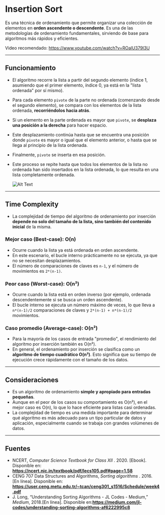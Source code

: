 # Insertion Sort

Es una técnica de ordenamiento que permite organizar una colección de elementos en **orden ascendente o descendente**. Es una de las metodologías de ordenamiento fundamentales, sirviendo de base para algoritmos más rápidos y eficientes.

Video recomendado: https://www.youtube.com/watch?v=ROalU379l3U

---

## Funcionamiento

- El algoritmo recorre la lista a partir del segundo elemento (índice 1, asumiendo que el primer elemento, índice 0, ya está en la "lista ordenada" por sí mismo).
- Para cada elemento `pivote` de la parte no ordenada (comenzando desde el segundo elemento), se compara con los elementos de la lista ordenada, **recorriéndolos hacia atrás**.
- Si un elemento en la parte ordenada es mayor que `pivote`, se **desplaza una posición a la derecha** para hacer espacio.
- Este desplazamiento continúa hasta que se encuentra una posición donde `pivote` es mayor o igual que el elemento anterior, o hasta que se llega al principio de la lista ordenada.
- Finalmente, `pivote` se inserta en esa posición.
- Este proceso se repite hasta que todos los elementos de la lista no ordenada han sido insertados en la lista ordenada, lo que resulta en una lista completamente ordenada.

  ![Alt Text](https://miro.medium.com/v2/resize:fit:600/format:webp/1*bmfRxyIQZEK0Iu5T6YV1sw.gif)

---

## Time Complexity

- La complejidad de tiempo del algoritmo de ordenamiento por inserción **depende no solo del tamaño de la lista, sino también del contenido inicial** de la misma.

### Mejor caso (Best-case): O(n)

- Ocurre cuando la lista ya está ordenada en orden ascendente.
- En este escenario, el bucle interno prácticamente no se ejecuta, ya que no se necesitan desplazamientos.
- El número de comparaciones de claves es `n-1`, y el número de movimientos es `2*(n-1)`.

### Peor caso (Worst-case): O(n²)

- Ocurre cuando la lista está en orden inverso (por ejemplo, ordenada descendentemente si se busca un orden ascendente).
- El bucle interno se ejecuta un número máximo de veces, lo que lleva a `n*(n-1)/2` comparaciones de claves y `2*(n-1) + n*(n-1)/2` movimientos.

### Caso promedio (Average-case): O(n²)

- Para la mayoría de los casos de entrada "promedio", el rendimiento del algoritmo por inserción también es O(n²).
- En general, el ordenamiento por inserción se clasifica como un **algoritmo de tiempo cuadrático O(n²)**. Esto significa que su tiempo de ejecución crece rápidamente con el tamaño de los datos.

---

## Consideraciones

- Es un algoritmo de ordenamiento **simple y apropiado para entradas pequeñas**.
- Aunque en el peor de los casos su comportamiento es O(n²), en el mejor caso es O(n), lo que lo hace eficiente para listas casi ordenadas.
- La complejidad de tiempo es una medida importante para determinar qué algoritmo es más adecuado para un tipo particular de datos y aplicación, especialmente cuando se trabaja con grandes volúmenes de datos.

---

## Fuentes

* NCERT,  *Computer Science Textbook for Class XII* . 2020. [Ebook]. Disponible en: **https://ncert.nic.in/textbook/pdf/lecs105.pdf#page=1.58**
* CENG 707 Data Structures and Algorithms,  *Sorting algorithms* . 2016. [En línea]. Disponible en: **https://user.ceng.metu.edu.tr/~tcan/ceng301_s1516/Schedule/week4.pdf**
* J. Long, “Understanding Sorting Algorithms - JL Codes - Medium,”  *Medium*, 2018.[En línea]. Disponible en:**https://medium.com/jl-codes/understanding-sorting-algorithms-af6222995c8**
